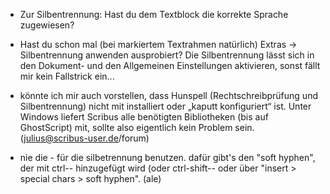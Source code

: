- Zur Silbentrennung: Hast du dem Textblock die korrekte Sprache zugewiesen?

- Hast du schon mal (bei markiertem Textrahmen natürlich) Extras → Silbentrennung anwenden ausprobiert?
Die Silbentrennung lässt sich in den Dokument- und den Allgemeinen Einstellungen aktivieren, sonst fällt mir kein Fallstrick ein...
- könnte ich mir auch vorstellen, dass Hunspell (Rechtschreibprüfung und Silbentrennung) nicht mit installiert oder „kaputt konfiguriert“ ist. Unter Windows liefert Scribus alle benötigten Bibliotheken (bis auf GhostScript) mit, sollte also eigentlich kein Problem sein. (julius@scribus-user.de/forum)
- nie die - für die silbetrennung benutzen. dafür gibt's den "soft hyphen", der mit ctrl-- hinzugefügt wird (oder ctrl-shift-- oder über "insert > special chars > soft hyphen". (ale)

